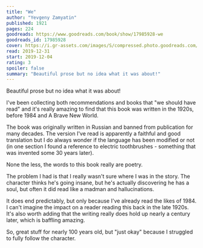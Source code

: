 ```yaml
---
title: "We"
author: "Yevgeny Zamyatin"
published: 1921
pages: 224
goodreads: https://www.goodreads.com/book/show/17985928-we
goodreads_id: 17985928
cover: https://i.gr-assets.com/images/S/compressed.photo.goodreads.com/books/1370773328l/17985928._SX98_.jpg
read: 2019-12-31
start: 2019-12-04
rating: 3
spoiler: false
summary: "Beautiful prose but no idea what it was about!"
---
```


Beautiful prose but no idea what it was about!  
  
I've been collecting both recommendations and books that "we should have read" and it's really amazing to find that this book was written in the 1920s, before 1984 and A Brave New World.  
  
The book was originally written in Russian and banned from publication for many decades. The version I've read is apparently a faithful and good translation but I do always wonder if the language has been modified or not (in one section I found a reference to electric toothbrushes - something that was invented some 30 years later).  
  
None the less, the words to this book really are poetry.  
  
The problem I had is that I really wasn't sure where I was in the story. The character thinks he's going insane, but he's actually discovering he has a soul, but often it did read like a madman and hallucinations.  
  
It does end predictably, but only because I've already read the likes of 1984. I can't imagine the impact on a reader reading this back in the late 1920s. It's also worth adding that the writing really does hold up nearly a century later, which is baffling amazing.  
  
So, great stuff for nearly 100 years old, but "just okay" because I struggled to fully follow the character.
